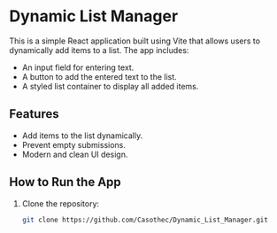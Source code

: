 # Dynamic List Manager

This is a simple React application built using Vite that allows users to dynamically add items to a list. The app includes:

- An input field for entering text.
- A button to add the entered text to the list.
- A styled list container to display all added items.

## Features
- Add items to the list dynamically.
- Prevent empty submissions.
- Modern and clean UI design.

## How to Run the App
1. Clone the repository:
   ```bash
   git clone https://github.com/Casothec/Dynamic_List_Manager.git
